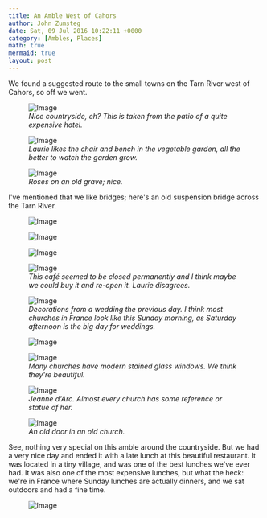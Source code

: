 ```yaml
---
title: An Amble West of Cahors
author: John Zumsteg
date: Sat, 09 Jul 2016 10:22:11 +0000
category: [Ambles, Places]
math: true
mermaid: true
layout: post
---
```

We found a suggested route to the small towns on the Tarn River west of Cahors, so off we went.

<figure>
	<img class = "landscape" src="{{"/assets/images/2016/07/DSC00807.jpg" | prepend: site.baseurl  }}" alt="Image" />
	<figcaption><em>Nice countryside, eh? This is taken from the patio of a quite expensive hotel.</em></figcaption>
</figure>



<figure>
	<img class = "landscape" src="{{"/assets/images/2016/07/DSC00855.jpg" | prepend: site.baseurl  }}" alt="Image" />
	<figcaption><em>Laurie likes the chair and bench in the vegetable garden, all the better to watch the garden grow.</em></figcaption>
</figure>



<figure>
	<img class = "portrait" src="{{"/assets/images/2016/07/DSC00854.jpg" | prepend: site.baseurl  }}" alt="Image" />
	<figcaption><em>Roses on an old grave; nice.</em></figcaption>
</figure>



I've mentioned that we like bridges; here's an old suspension bridge across the Tarn River.

<figure>
	<img class = "landscape" src="{{"/assets/images/2016/07/DSC00841.jpg" | prepend: site.baseurl  }}" alt="Image" />
	<figcaption></figcaption>
</figure>



<figure>
	<img class = "landscape" src="{{"/assets/images/2016/07/DSC00842.jpg" | prepend: site.baseurl  }}" alt="Image" />
	<figcaption></figcaption>
</figure>



<figure>
	<img class = "landscape" src="{{"/assets/images/2016/07/DSC00845.jpg" | prepend: site.baseurl  }}" alt="Image" />
	<figcaption></figcaption>
</figure>



<figure>
	<img class = "landscape" src="{{"/assets/images/2016/07/DSC00848.jpg" | prepend: site.baseurl  }}" alt="Image" />
	<figcaption><em>This café seemed to be closed permanently and I think maybe we could buy it and re-open it. Laurie disagrees.</em></figcaption>
</figure>



<figure>
	<img class = "landscape" src="{{"/assets/images/2016/07/DSC00823.jpg" | prepend: site.baseurl  }}" alt="Image" />
	<figcaption><em>Decorations from a wedding the previous day. I think most churches in France look like this Sunday morning, as Saturday afternoon is the big day for weddings.</em></figcaption>
</figure>



<figure>
	<img class = "portrait" src="{{"/assets/images/2016/07/DSC00838-1.jpg" | prepend: site.baseurl  }}" alt="Image" />
	<figcaption></figcaption>
</figure>



<figure>
	<img class = "portrait" src="{{"/assets/images/2016/07/DSC00815.jpg" | prepend: site.baseurl  }}" alt="Image" />
	<figcaption><em>Many churches have modern stained glass windows. We think they're beautiful.</em></figcaption>
</figure>



<figure>
	<img class = "portrait" src="{{"/assets/images/2016/07/DSC00861.jpg" | prepend: site.baseurl  }}" alt="Image" />
	<figcaption><em>Jeanne d'Arc. Almost every church has some reference or statue of her.</em></figcaption>
</figure>



<figure>
	<img class = "portrait" src="{{"/assets/images/2016/07/DSC00833.jpg" | prepend: site.baseurl  }}" alt="Image" />
	<figcaption><em>An old door in an old church.</em></figcaption>
</figure>



See, nothing very special on this amble around the countryside. But we had a very nice day and ended it with a late lunch at this beautiful restaurant. It was located in a tiny village, and was one of the best lunches we've ever had. It was also one of the most expensive lunches, but what the heck: we're in France where Sunday lunches are actually dinners, and we sat outdoors and had a fine time.

<figure>
	<img class = "landscape" src="{{"/assets/images/2016/07/DSC00862.jpg" | prepend: site.baseurl  }}" alt="Image" />
	<figcaption></figcaption>
</figure>


